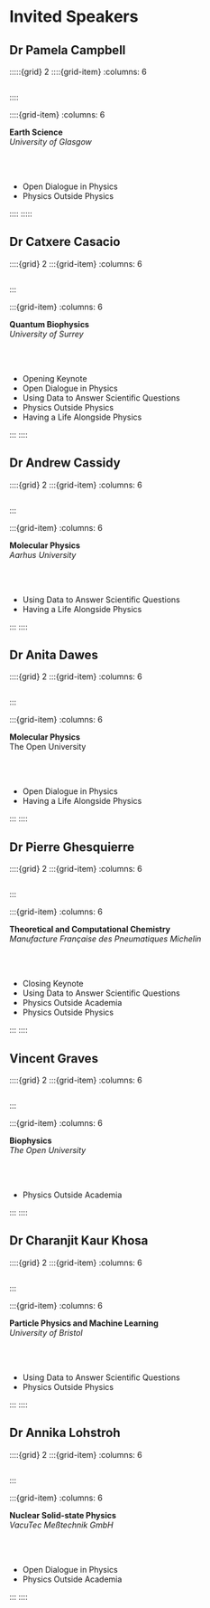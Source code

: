 # Invited Speakers

## Dr Pamela Campbell 

:::::{grid} 2 
::::{grid-item}
:columns: 6 

```{image} _static/Invited_Pics/Dr_Pamela_Campbell.png

```

::::

::::{grid-item}
:columns: 6

**Earth Science**<br>
*University of Glasgow*


<br>
<br>

- Open Dialogue in Physics
- Physics Outside Physics




::::
:::::

## Dr Catxere Casacio  

::::{grid} 2 
:::{grid-item}
:columns: 6 

```{image} _static/Invited_Pics/Dr_Catxere_Casacio.png

```

:::

:::{grid-item}
:columns: 6

**Quantum Biophysics** <br>
*University of Surrey*


<br>
<br>

- Opening Keynote
- Open Dialogue in Physics
- Using Data to Answer Scientific Questions
- Physics Outside Physics
- Having a Life Alongside Physics




:::
::::

## Dr Andrew Cassidy  

::::{grid} 2 
:::{grid-item}
:columns: 6 

```{image} _static/Invited_Pics/Dr_Andrew_Cassidy.png

```

:::

:::{grid-item}
:columns: 6

**Molecular Physics**<br>
*Aarhus University*



<br>
<br>

- Using Data to Answer Scientific Questions
- Having a Life Alongside Physics


:::
::::

## Dr Anita Dawes  

::::{grid} 2 
:::{grid-item}
:columns: 6 

```{image} _static/Invited_Pics/Dr_Anita_Dawes.png

```

:::

:::{grid-item}
:columns: 6

**Molecular Physics**<br>
The Open University



<br>
<br>

- Open Dialogue in Physics
- Having a Life Alongside Physics


:::
::::

## Dr Pierre Ghesquierre  

::::{grid} 2 
:::{grid-item}
:columns: 6 

```{image} _static/Invited_Pics/Dr_Pierre_Ghesquierre.png

```

:::

:::{grid-item}
:columns: 6

**Theoretical and Computational Chemistry**<br> 
*Manufacture Française des Pneumatiques Michelin*




<br>
<br>

- Closing Keynote
- Using Data to Answer Scientific Questions
- Physics Outside Academia
- Physics Outside Physics


:::
::::

## Vincent Graves  

::::{grid} 2 
:::{grid-item}
:columns: 6 

```{image} _static/Invited_Pics/Vincent_Graves.png

```

:::

:::{grid-item}
:columns: 6

**Biophysics**<br>
*The Open University*





<br>
<br>

- Physics Outside Academia



:::
::::

## Dr Charanjit Kaur Khosa   

::::{grid} 2 
:::{grid-item}
:columns: 6 

```{image} _static/Invited_Pics/Dr_Charanjit_Kaur_Khosa.png

```

:::

:::{grid-item}
:columns: 6

**Particle Physics and Machine Learning**<br> 
*University of Bristol*


<br>
<br>

- Using Data to Answer Scientific Questions
- Physics Outside Physics


:::
::::

## Dr Annika Lohstroh   

::::{grid} 2 
:::{grid-item}
:columns: 6 

```{image} _static/Invited_Pics/Dr_Charanjit_Kaur_Khosa.png

```

:::

:::{grid-item}
:columns: 6

**Nuclear Solid-state Physics**<br>
*VacuTec Meßtechnik GmbH*



<br>
<br>

- Open Dialogue in Physics
- Physics Outside Academia



:::
::::